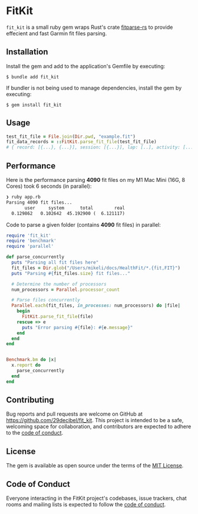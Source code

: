 # FitKit

`fit_kit` is a small ruby gem wraps Rust's crate [fitparse-rs](https://github.com/stadelmanma/fitparse-rs) to provide effecient and fast Garmin fit files parsing.

## Installation

Install the gem and add to the application's Gemfile by executing:

    $ bundle add fit_kit

If bundler is not being used to manage dependencies, install the gem by executing:

    $ gem install fit_kit

## Usage

```ruby
test_fit_file = File.join(Dir.pwd, "example.fit")
fit_data_records = ::FitKit.parse_fit_file(test_fit_file)
# { record: [{...}, {...}], session: [{...}], lap: [..], activity: [...] }
```

## Performance
Here is the performance parsing __4090__ fit files on my M1 Mac Mini (16G, 8 Cores) took 6 seconds (in parallel):

```txt
❯ ruby app.rb
Parsing 4090 fit files...
       user     system      total        real
  0.129862   0.102642  45.192900 (  6.121117)
```

Code to parse a given folder (contains __4090__ fit files) in parallel:

```ruby
require 'fit_kit'
require 'benchmark'
require 'parallel'

def parse_concurrently
  puts "Parsing all fit files here"
  fit_files = Dir.glob("/Users/mikeli/docs/HealthFit/*.{fit,FIT}")
  puts "Parsing #{fit_files.size} fit files..."

  # Determine the number of processors
  num_processors = Parallel.processor_count

  # Parse files concurrently
  Parallel.each(fit_files, in_processes: num_processors) do |file|
    begin
      FitKit.parse_fit_file(file)
    rescue => e
      puts "Error parsing #{file}: #{e.message}"
    end
  end
end


Benchmark.bm do |x|
  x.report do
    parse_concurrently
  end
end

```

## Contributing

Bug reports and pull requests are welcome on GitHub at https://github.com/29decibel/fit_kit. This project is intended to be a safe, welcoming space for collaboration, and contributors are expected to adhere to the [code of conduct](https://github.com/29decibel/fit_kit/blob/main/CODE_OF_CONDUCT.md).

## License

The gem is available as open source under the terms of the [MIT License](https://opensource.org/licenses/MIT).

## Code of Conduct

Everyone interacting in the FitKit project's codebases, issue trackers, chat rooms and mailing lists is expected to follow the [code of conduct](https://github.com/29decibel/fit_kit/blob/main/CODE_OF_CONDUCT.md).
